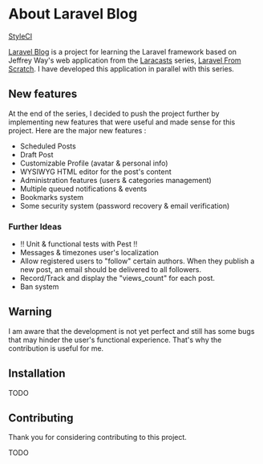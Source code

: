 # About Laravel Blog

[StyleCI](https://github.styleci.io/repos/631714188/shield?branch=master)

[Laravel Blog](https://blog.dylan-lannuzel.fr) is a project for learning the Laravel framework based on Jeffrey Way's web application from the [Laracasts](https://laracasts.com) series, [Laravel From Scratch](https://laravelfromscratch.com).
I have developed this application in parallel with this series.

## New features

At the end of the series, I decided to push the project further by implementing new features that were useful and made sense for this project.
Here are the major new features :

- Scheduled Posts
- Draft Post
- Customizable Profile (avatar & personal info)
- WYSIWYG HTML editor for the post's content
- Administration features (users & categories management)
- Multiple queued notifications & events
- Bookmarks system
- Some security system (password recovery & email verification)

### Further Ideas

- !! Unit & functional tests with Pest !!
- Messages & timezones user's localization
- Allow registered users to "follow" certain authors. When they publish a new post, an email should be delivered to all followers.
- Record/Track and display the "views_count" for each post.
- Ban system

## Warning

I am aware that the development is not yet perfect and still has some bugs that may hinder the user's functional experience.
That's why the contribution is useful for me.

## Installation

TODO


## Contributing

Thank you for considering contributing to this project.

TODO

